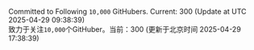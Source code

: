 Committed to Following `10,000` GitHubers. Current: <!-- FOLLOWING_COUNT -->300<!-- FOLLOWING_COUNT --> (Update at UTC <!-- LAST_UPDATED -->2025-04-29 09:38:39<!-- LAST_UPDATED -->)<br>
致力于关注`10,000`个GitHuber。当前：<!-- FOLLOWING_COUNT -->300<!-- FOLLOWING_COUNT --> (更新于北京时间 <!-- LAST_UPDATED_CST -->2025-04-29 17:38:39<!-- LAST_UPDATED_CST -->)
